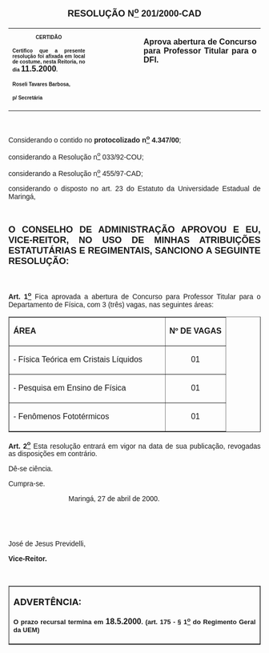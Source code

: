 <BODY>

<FONT FACE="Arial" SIZE=4><P ALIGN="CENTER"></P>
<B><P ALIGN="CENTER">RESOLU&Ccedil;&Atilde;O  N<U><SUP>o</U></SUP>  201/2000-CAD</P>
</B></FONT><FONT FACE="Arial"></FONT>
<TABLE CELLSPACING=0 BORDER=0 CELLPADDING=7 WIDTH=621>
<TR><TD WIDTH="32%" VALIGN="TOP">
<B><FONT FACE="Arial" SIZE=1><P ALIGN="CENTER">CERTID&Atilde;O</P>
<P ALIGN="JUSTIFY">   Certifico que a presente resolu&ccedil;&atilde;o foi afixada em local de costume, nesta Reitoria, no dia </FONT><FONT FACE="Arial">11.5.2000</FONT><FONT FACE="Arial" SIZE=1>.</P>
<P ALIGN="JUSTIFY"></P>
<P ALIGN="JUSTIFY">Roseli Tavares Barbosa,</P>
<P ALIGN="JUSTIFY">p/ Secret&aacute;ria</B></FONT></TD>
<TD WIDTH="20%" VALIGN="TOP">&nbsp;</TD>
<TD WIDTH="49%" VALIGN="TOP">
<B><FONT FACE="Arial"><P ALIGN="JUSTIFY">Aprova abertura de Concurso para Professor Titular para o DFI.</B></FONT></TD>
</TR>
</TABLE>

<FONT FACE="Arial"><P ALIGN="JUSTIFY"></P>
<P ALIGN="JUSTIFY">&nbsp;</P>
<P ALIGN="JUSTIFY">&#9;Considerando o contido no <B>protocolizado n<U><SUP>o</U></SUP> 4.347/00</B>;</P>
<P ALIGN="JUSTIFY">&#9;considerando a Resolu&ccedil;&atilde;o n<U><SUP>o</U></SUP> 033/92-COU;</P>
<P ALIGN="JUSTIFY">&#9;considerando a Resolu&ccedil;&atilde;o n<U><SUP>o</U></SUP> 455/97-CAD;</P>
<P ALIGN="JUSTIFY">&#9;considerando o disposto no art. 23 do Estatuto da Universidade Estadual de Maring&aacute;,</P>
<P ALIGN="JUSTIFY"></P>
<P ALIGN="JUSTIFY">&nbsp;</P>
</FONT><B><FONT FACE="Arial" SIZE=4><P ALIGN="JUSTIFY">O CONSELHO DE ADMINISTRA&Ccedil;&Atilde;O APROVOU E EU, VICE-REITOR, NO USO DE MINHAS ATRIBUI&Ccedil;&Otilde;ES ESTATUT&Aacute;RIAS E REGIMENTAIS, SANCIONO A SEGUINTE RESOLU&Ccedil;&Atilde;O:</P>
</B></FONT><FONT FACE="Arial">
<P>&nbsp;</P>
<B><P ALIGN="JUSTIFY">Art. 1<U><SUP>o</B></U></SUP> Fica aprovada a abertura de Concurso para Professor Titular para o Departamento de F&iacute;sica, com 3 (tr&ecirc;s) vagas, nas seguintes &aacute;reas:</P>
<P ALIGN="JUSTIFY"></P></FONT>
<P ALIGN="RIGHT"><TABLE BORDER CELLSPACING=1 CELLPADDING=4 WIDTH=576>
<TR><TD WIDTH="72%" VALIGN="TOP">
<B><FONT FACE="Arial"><P ALIGN="JUSTIFY">&Aacute;REA</B></FONT></TD>
<TD WIDTH="28%" VALIGN="TOP">
<B><FONT FACE="Arial"><P ALIGN="JUSTIFY">Nº DE VAGAS</B></FONT></TD>
</TR>
<TR><TD WIDTH="72%" VALIGN="TOP">
<FONT FACE="Arial"><P ALIGN="JUSTIFY">- F&iacute;sica Te&oacute;rica em Cristais L&iacute;quidos</FONT></TD>
<TD WIDTH="28%" VALIGN="TOP">
<FONT FACE="Arial"><P ALIGN="CENTER">01</FONT></TD>
</TR>
<TR><TD WIDTH="72%" VALIGN="TOP">
<FONT FACE="Arial"><P ALIGN="JUSTIFY">- Pesquisa em Ensino de F&iacute;sica</FONT></TD>
<TD WIDTH="28%" VALIGN="TOP">
<FONT FACE="Arial"><P ALIGN="CENTER">01</FONT></TD>
</TR>
<TR><TD WIDTH="72%" VALIGN="TOP">
<FONT FACE="Arial"><P ALIGN="JUSTIFY">- Fen&ocirc;menos Fotot&eacute;rmicos</FONT></TD>
<TD WIDTH="28%" VALIGN="TOP">
<FONT FACE="Arial"><P ALIGN="CENTER">01</FONT></TD>
</TR>
</TABLE>
</P>

<B><FONT FACE="Arial"><P ALIGN="JUSTIFY"></P>
<P ALIGN="JUSTIFY">&#9;Art. 2<U><SUP>o</B></U></SUP> Esta resolu&ccedil;&atilde;o entrar&aacute; em vigor na data de sua publica&ccedil;&atilde;o, revogadas as disposi&ccedil;&otilde;es em contr&aacute;rio.</P>
<P ALIGN="JUSTIFY">&#9;D&ecirc;-se ci&ecirc;ncia.</P>
<P ALIGN="JUSTIFY">&#9;Cumpra-se.</P>
<P ALIGN="JUSTIFY"></P><DIR>
<DIR>
<DIR>

<P ALIGN="JUSTIFY">&#9;&#9;&#9;Maring&aacute;, 27 de abril de 2000.</P>
<P ALIGN="JUSTIFY"></P>
<P ALIGN="JUSTIFY">&nbsp;</P>
<P ALIGN="JUSTIFY">&nbsp;</P></DIR>
</DIR>
</DIR>

<P ALIGN="JUSTIFY">   &#9;&#9;&#9;&#9;Jos&eacute; de Jesus Previdelli,</P>
<P ALIGN="JUSTIFY">&#9;&#9;&#9;&#9;<B>Vice-Reitor.</P>
<P ALIGN="JUSTIFY"></P>
<P ALIGN="JUSTIFY">&nbsp;</P></B></FONT>
<TABLE BORDER CELLSPACING=1 CELLPADDING=4 WIDTH=212>
<TR><TD VALIGN="TOP">
<B><FONT SIZE=4><P> ADVERT&Ecirc;NCIA:</P>
</FONT><FONT FACE="Arial" SIZE=2><P ALIGN="JUSTIFY">O prazo recursal termina em </FONT><FONT FACE="Arial">18.5.2000</FONT><FONT FACE="Arial" SIZE=2>. (art. 175 - § 1<U><SUP>o</U></SUP> do Regimento Geral da UEM)</B></FONT></TD>
</TR>
</TABLE>

<FONT SIZE=2></FONT></BODY>

